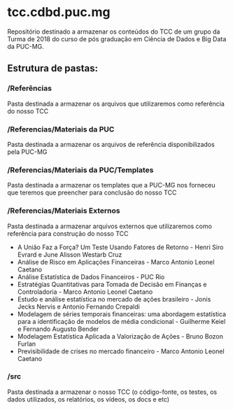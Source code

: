 # tcc.cdbd.puc.mg

Repositório destinado a armazenar os conteúdos do TCC de um grupo da Turma de 2018 do curso de pós graduação em Ciência de Dados e Big Data da PUC-MG.


## Estrutura de pastas:


### /Referências

Pasta destinada a armazenar os arquivos que utilizaremos como referência do nosso TCC


### /Referencias/Materiais da PUC

Pasta destinada a armazenar os arquivos de referência disponibilizados pela PUC-MG


### /Referencias/Materiais da PUC/Templates

Pasta destinada a armazenar os templates que a PUC-MG nos forneceu que teremos que preencher para conclusão do nosso TCC


### /Referencias/Materiais Externos

Pasta destinada a armazenar arquivos externos que utilizaremos como referência para construção do nosso TCC

* A União Faz a Força? Um Teste Usando Fatores de Retorno - Henri Siro Evrard e June Alisson Westarb Cruz
* Análise de Risco em Aplicações Financeiras - Marco Antonio Leonel Caetano
* Análise Estatística de Dados Financeiros - PUC Rio
* Estratégias Quantitativas para Tomada de Decisão em Finanças e Controladoria - Marco Antonio Leonel Caetano
* Estudo e análise estatística no mercado de ações brasileiro - Jonis Jecks Nervis e Antonio Fernando Crepaldi
* Modelagem de séries temporais financeiras: uma abordagem estatística para a identificação de modelos de média condicional - Guilherme Keiel e Fernando Augusto Bender
* Modelagem Estatística Aplicada a Valorização de Ações - Bruno Bozon Furlan
* Previsibilidade de crises no mercado financeiro - Marco Antonio Leonel Caetano


### /src

Pasta destinada a armazenar o nosso TCC (o código-fonte, os testes, os dados utilizados, os relatórios, os vídeos, os docs e etc)
